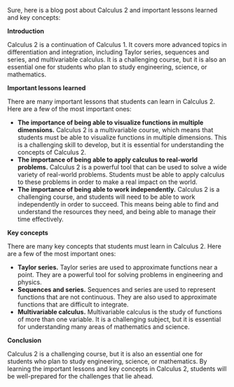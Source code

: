 Sure, here is a blog post about Calculus 2 and important lessons learned and key concepts:

**Introduction**

Calculus 2 is a continuation of Calculus 1. It covers more advanced topics in differentiation and integration, including Taylor series, sequences and series, and multivariable calculus. It is a challenging course, but it is also an essential one for students who plan to study engineering, science, or mathematics.

**Important lessons learned**

There are many important lessons that students can learn in Calculus 2. Here are a few of the most important ones:

* **The importance of being able to visualize functions in multiple dimensions.** Calculus 2 is a multivariable course, which means that students must be able to visualize functions in multiple dimensions. This is a challenging skill to develop, but it is essential for understanding the concepts of Calculus 2.
* **The importance of being able to apply calculus to real-world problems.** Calculus 2 is a powerful tool that can be used to solve a wide variety of real-world problems. Students must be able to apply calculus to these problems in order to make a real impact on the world.
* **The importance of being able to work independently.** Calculus 2 is a challenging course, and students will need to be able to work independently in order to succeed. This means being able to find and understand the resources they need, and being able to manage their time effectively.

**Key concepts**

There are many key concepts that students must learn in Calculus 2. Here are a few of the most important ones:

* **Taylor series.** Taylor series are used to approximate functions near a point. They are a powerful tool for solving problems in engineering and physics.
* **Sequences and series.** Sequences and series are used to represent functions that are not continuous. They are also used to approximate functions that are difficult to integrate.
* **Multivariable calculus.** Multivariable calculus is the study of functions of more than one variable. It is a challenging subject, but it is essential for understanding many areas of mathematics and science.

**Conclusion**

Calculus 2 is a challenging course, but it is also an essential one for students who plan to study engineering, science, or mathematics. By learning the important lessons and key concepts in Calculus 2, students will be well-prepared for the challenges that lie ahead.